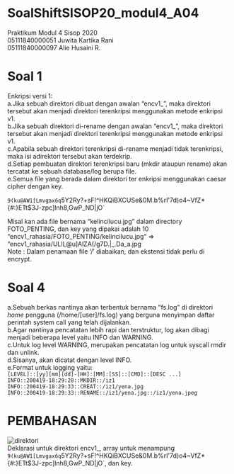 # SoalShiftSISOP20_modul4_A04
Praktikum Modul 4 Sisop 2020<br/>
05111840000051 Juwita Kartika Rani<br/>
05111840000097 Alie Husaini R.<br/>

# Soal 1
Enkripsi versi 1:<br/>
a.Jika sebuah direktori dibuat dengan awalan “encv1_”, maka direktori tersebut akan menjadi direktori terenkripsi menggunakan metode enkripsi v1.<br/>
b.Jika sebuah direktori di-rename dengan awalan “encv1_”, maka direktori tersebut akan menjadi direktori terenkripsi menggunakan metode enkripsi v1.<br/>
c.Apabila sebuah direktori terenkripsi di-rename menjadi tidak terenkripsi, maka isi adirektori tersebut akan terdekrip.<br/>
d.Setiap pembuatan direktori terenkripsi baru (mkdir ataupun rename) akan tercatat ke sebuah database/log berupa file.<br/>
e.Semua file yang berada dalam direktori ter enkripsi menggunakan caesar cipher dengan key.<br/>

`9(ku@AW1[Lmvgax6q`5Y2Ry?+sF!^HKQiBXCUSe&0M.b%rI'7d)o4~VfZ*{#:}ETt$3J-zpc]lnh8,GwP_ND|jO`<br/>

Misal kan ada file bernama “kelincilucu.jpg” dalam directory FOTO_PENTING, dan key yang dipakai adalah 10<br/>
“encv1_rahasia/FOTO_PENTING/kelincilucu.jpg” => “encv1_rahasia/ULlL@u]AlZA(/g7D.|_.Da_a.jpg<br/>
Note : Dalam penamaan file ‘/’ diabaikan, dan ekstensi tidak perlu di encrypt.<br/>

# Soal 4
a.Sebuah berkas nantinya akan terbentuk bernama "fs.log" di direktori *home* pengguna (/home/[user]/fs.log) yang berguna menyimpan daftar perintah system call yang telah dijalankan.<br/>
b.Agar nantinya pencatatan lebih rapi dan terstruktur, log akan dibagi menjadi beberapa level yaitu INFO dan WARNING.<br/>
c.Untuk log level WARNING, merupakan pencatatan log untuk syscall rmdir dan unlink.<br/>
d.Sisanya, akan dicatat dengan level INFO.<br/>
e.Format untuk logging yaitu:<br/>
`[LEVEL]::[yy][mm][dd]-[HH]:[MM]:[SS]::[CMD]::[DESC ...]`<br/>
`INFO::200419-18:29:28::MKDIR::/iz1`<br/>
`INFO::200419-18:29:33::CREAT::/iz1/yena.jpg`<br/>
`INFO::200419-18:29:33::RENAME::/iz1/yena.jpg::/iz1/yena.jpeg`<br/>

# PEMBAHASAN
![direktori](https://user-images.githubusercontent.com/56763570/80864562-5c21d600-8c38-11ea-8f03-355b918e19d3.PNG)<br/>
Deklarasi untuk direktori encv1_, array untuk menampung `9(ku@AW1[Lmvgax6q`5Y2Ry?+sF!^HKQiBXCUSe&0M.b%rI'7d)o4~VfZ*{#:}ETt$3J-zpc]lnh8,GwP_ND|jO`, dan key.



